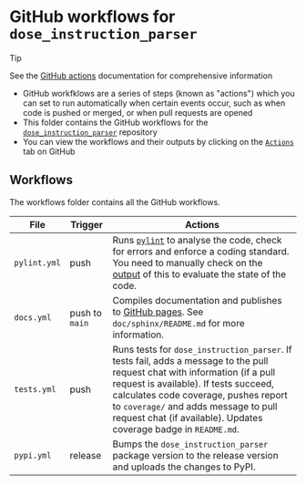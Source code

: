 # GitHub workflows for `dose_instruction_parser`

> [!TIP]
> See the [GitHub actions](https://docs.github.com/en/actions) documentation for comprehensive information

* GitHub workfklows are a series of steps (known as "actions") which you can set to run automatically when certain events occur, such as when code is pushed or merged, or when pull requests are opened
* This folder contains the GitHub workflows for the [`dose_instruction_parser`](https://github.com/Public-Health-Scotland/dose_instruction_parser/) repository
* You can view the workflows and their outputs by clicking on the [`Actions`](https://github.com/Public-Health-Scotland/dose_instruction_parser/actions) tab on GitHub


## Workflows

The workflows folder contains all the GitHub workflows.

| File | Trigger | Actions |
| -- | -- | -- |
| `pylint.yml` | push | Runs [`pylint`](https://pypi.org/project/pylint/) to analyse the code, check for errors and enforce a coding standard. You need to manually check on the [output](https://github.com/Public-Health-Scotland/dose_instruction_parser/actions/workflows/pylint.yml) of this to evaluate the state of the code. |
| `docs.yml` | push to `main` | Compiles documentation and publishes to [GitHub pages](https://public-health-scotland.github.io/dose_instruction_parser/). See `doc/sphinx/README.md` for more information.|
| `tests.yml` | push | Runs tests for `dose_instruction_parser`. If tests fail, adds a message to the pull request chat with information (if a pull request is available). If tests succeed, calculates code coverage, pushes report to `coverage/` and adds message to pull request chat (if available). Updates coverage badge in `README.md`.|
| `pypi.yml` | release | Bumps the `dose_instruction_parser` package version to the release version and uploads the changes to PyPI. |
